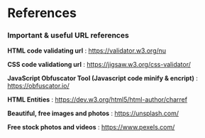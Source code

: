 # References
### Important &amp; useful URL references

  **HTML code validating url** : https://validator.w3.org/nu 

  **CSS code validationg url** : https://jigsaw.w3.org/css-validator/

  **JavaScript Obfuscator Tool (Javascript code minify & encript)** : https://obfuscator.io/

  **HTML Entities** : https://dev.w3.org/html5/html-author/charref

  **Beautiful, free images and photos** : https://unsplash.com/

  **Free stock photos and videos**  : https://www.pexels.com/
